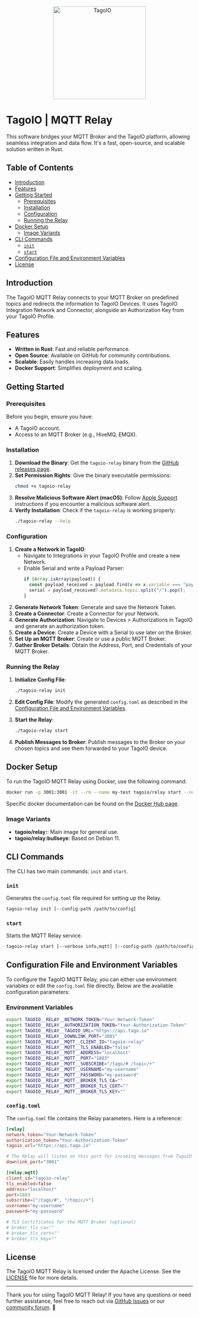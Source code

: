 <br/>
<p align="center">
  <img src="https://assets.tago.io/tagoio/tagoio.png" width="250px" alt="TagoIO"></img>
</p>

# TagoIO | MQTT Relay

This software bridges your MQTT Broker and the TagoIO platform, allowing seamless integration and data flow. It's a fast, open-source, and scalable solution written in Rust.

## Table of Contents

- [Introduction](#introduction)
- [Features](#features)
- [Getting Started](#getting-started)
  - [Prerequisites](#prerequisites)
  - [Installation](#installation)
  - [Configuration](#configuration)
  - [Running the Relay](#running-the-relay)
- [Docker Setup](#docker-setup)
  - [Image Variants](#image-variants)
- [CLI Commands](#cli-commands)
  - [`init`](#init)
  - [`start`](#start)
- [Configuration File and Environment Variables](#configuration-file-and-environment-variables)
- [License](#license)

## Introduction

The TagoIO MQTT Relay connects to your MQTT Broker on predefined topics and redirects the information to TagoIO Devices. It uses TagoIO Integration Network and Connector, alongside an Authorization Key from your TagoIO Profile.

## Features

- **Written in Rust**: Fast and reliable performance.
- **Open Source**: Available on GitHub for community contributions.
- **Scalable**: Easily handles increasing data loads.
- **Docker Support**: Simplifies deployment and scaling.

## Getting Started

### Prerequisites

Before you begin, ensure you have:

- A TagoIO account.
- Access to an MQTT Broker (e.g., HiveMQ, EMQX).

### Installation

1. **Download the Binary**: Get the `tagoio-relay` binary from the [GitHub releases page](./releases/latest).
2. **Set Permission Rights**: Give the binary executable permissions:
   ```sh
   chmod +x tagoio-relay
   ```
3. **Resolve Malicious Software Alert (macOS)**: Follow [Apple Support](https://support.apple.com) instructions if you encounter a malicious software alert.
4. **Verify Installation**: Check if the `tagoio-relay` is working properly:
   ```sh
   ./tagoio-relay --help
   ```

### Configuration

1. **Create a Network in TagoIO**:
   - Navigate to Integrations in your TagoIO Profile and create a new Network.
   - Enable Serial and write a Payload Parser:
     ```js
     if (Array.isArray(payload)) {
       const payload_received = payload.find(x => x.variable === "payload");
       serial = payload_received?.metadata.topic.split("/").pop();
     }
     ```
2. **Generate Network Token**: Generate and save the Network Token.
3. **Create a Connector**: Create a Connector for your Network.
4. **Generate Authorization**: Navigate to Devices > Authorizations in TagoIO and generate an authorization token.
5. **Create a Device**: Create a Device with a Serial to use later on the Broker.
6. **Set Up an MQTT Broker**: Create or use a public MQTT Broker.
7. **Gather Broker Details**: Obtain the Address, Port, and Credentials of your MQTT Broker.

### Running the Relay

1. **Initialize Config File**:
   ```sh
   ./tagoio-relay init
   ```
2. **Edit Config File**: Modify the generated `config.toml` as described in the [Configuration File and Environment Variables](#configuration-file-and-environment-variables).

3. **Start the Relay**:
   ```sh
   ./tagoio-relay start
   ```
4. **Publish Messages to Broker**: Publish messages to the Broker on your chosen topics and see them forwarded to your TagoIO device.

## Docker Setup

To run the TagoIO MQTT Relay using Docker, use the following command:

```sh
docker run -p 3001:3001 -it --rm --name my-test tagoio/relay start --no-daemon
```

Specific docker documentation can be found on the [Docker Hub page](https://hub.docker.com/r/tagoio/relay).

### Image Variants

- **tagoio/relay:<version>**: Main image for general use.
- **tagoio/relay:bullseye**: Based on Debian 11.

## CLI Commands

The CLI has two main commands: `init` and `start`.

### `init`

Generates the `config.toml` file required for setting up the Relay.

```sh
tagoio-relay init [--config-path /path/to/config]
```

### `start`

Starts the MQTT Relay service.

```sh
tagoio-relay start [--verbose info,mqtt] [--config-path /path/to/config.toml]
```

## Configuration File and Environment Variables

To configure the TagoIO MQTT Relay, you can either use environment variables or edit the `config.toml` file directly. Below are the available configuration parameters:

### Environment Variables

```sh
export TAGOIO__RELAY__NETWORK_TOKEN="Your-Network-Token"
export TAGOIO__RELAY__AUTHORIZATION_TOKEN="Your-Authorization-Token"
export TAGOIO__RELAY__TAGOIO_URL="https://api.tago.io"
export TAGOIO__RELAY__DOWNLINK_PORT="3001"
export TAGOIO__RELAY__MQTT__CLIENT_ID="tagoio-relay"
export TAGOIO__RELAY__MQTT__TLS_ENABLED="false"
export TAGOIO__RELAY__MQTT__ADDRESS="localhost"
export TAGOIO__RELAY__MQTT__PORT="1883"
export TAGOIO__RELAY__MQTT__SUBSCRIBE="/tago/# /topic/+"
export TAGOIO__RELAY__MQTT__USERNAME="my-username"
export TAGOIO__RELAY__MQTT__PASSWORD="my-password"
export TAGOIO__RELAY__MQTT__BROKER_TLS_CA=""
export TAGOIO__RELAY__MQTT__BROKER_TLS_CERT=""
export TAGOIO__RELAY__MQTT__BROKER_TLS_KEY=""
```

### `config.toml`

The `config.toml` file contains the Relay parameters. Here is a reference:

```toml
[relay]
network_token="Your-Network-Token"
authorization_token="Your-Authorization-Token"
tagoio_url="https://api.tago.io"

# The Relay will listen on this port for incoming messages from TagoIO 
downlink_port="3001"

[relay.mqtt]
client_id="tagoio-relay"
tls_enabled=false
address="localhost"
port=1883
subscribe=["/tago/#", "/topic/+"]
username="my-username"
password="my-password"

# TLS Certificates for the MQTT Broker (optional)
# broker_tls_ca=""
# broker_tls_cert=""
# broker_tls_key=""
```

## License

The TagoIO MQTT Relay is licensed under the Apache License. See the [LICENSE](./LICENSE) file for more details.

---

Thank you for using TagoIO MQTT Relay! If you have any questions or need further assistance, feel free to reach out via [GitHub Issues](https://github.com/tago-io/mqtt-relay/issues) or our [community forum](https://community.tago.io). 🚀
